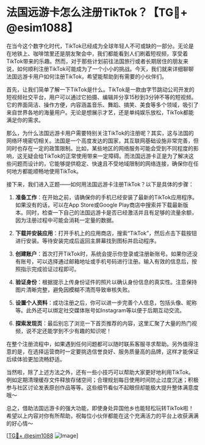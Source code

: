 # 法国远游卡怎么注册TikTok？【TG💪+ @esim1088】

在当今这个数字化时代，TikTok已经成为全球年轻人不可或缺的一部分。无论是在地铁上、咖啡馆里还是朋友聚会中，我们都能看到人们刷着短视频，享受着TikTok带来的乐趣。然而，对于那些计划前往法国旅行或者长期居住的朋友来说，如何顺利注册TikTok可能成为了一个小小的挑战。今天，我们就来详细聊聊法国远游卡用户如何注册TikTok，希望能帮助到有需要的小伙伴们。

首先，让我们简单了解一下TikTok是什么。TikTok是一款由字节跳动公司开发的短视频社交平台，用户可以通过它拍摄、编辑并分享15秒到3分钟不等的短视频。它的界面简洁、操作方便，内容涵盖音乐、舞蹈、搞笑、美食等多个领域，吸引了来自世界各地的海量用户。无论是想展示才艺，还是单纯娱乐放松，TikTok都能满足你的需求。

那么，为什么法国远游卡用户需要特别关注TikTok的注册呢？其实，这与法国的网络环境密切相关。法国是一个高度发达的国家，其互联网基础设施非常完善，但同时也存在一定的政策限制。比如，某些地区的网络服务可能会受到不同程度的影响，这无疑会给TikTok的正常使用带来一定障碍。而法国远游卡正是为了解决这些问题而设计的，它能够提供稳定、快速且不受地域限制的网络连接，确保你在任何地方都能顺畅地使用TikTok。

接下来，我们进入正题——如何用法国远游卡注册TikTok？以下是具体的步骤：

1. **准备工作**：在开始之前，请确保你的手机已经安装了最新的TikTok应用程序。如果没有的话，可以在App Store或Google Play商店中搜索并下载最新版本。同时，检查一下自己的法国远游卡是否已经激活并且有足够的流量余额，因为注册过程中可能会消耗一定量的数据。

2. **下载并安装应用**：打开手机上的应用商店，搜索“TikTok”，然后点击下载按钮进行安装。等待安装完成后返回主屏幕找到图标并启动程序。

3. **创建账户**：首次打开TikTok时，系统会提示你登录或注册新账号。如果你还没有账号，可以选择通过邮箱地址或手机号码进行注册。输入有效的信息后，按照指示完成验证过程即可。

4. **验证身份**：根据提示上传身份证件的照片以确认身份信息的真实性。注意保持图片清晰完整，避免因模糊不清而导致审核失败。

5. **设置个人资料**：成功注册之后，你可以进一步完善个人信息，包括头像、昵称等。此外还可以绑定社交媒体账号如Instagram等以便于后期互动交流。

6. **探索发现页**：最后别忘了浏览一下首页推荐的内容，这里汇聚了大量的热门视频，说不定还能学到不少有趣的知识呢！

在整个注册流程中，如果遇到任何问题都可以随时联系客服寻求帮助。另外值得注意的是，在选择运营商时一定要挑选信誉良好、服务质量高的品牌，这样才能保证后续体验更加流畅舒适。

当然啦，除了上述方法之外，还有一些小技巧可以帮助大家更好地利用TikTok。例如定期清理缓存文件释放存储空间；合理规划每日使用时间防止过度沉迷；积极参与社区讨论发表原创作品等等。这些细节看似不起眼但却能极大提升整体满意度哦～

总之，借助法国远游卡的强大功能，即使身处异国他乡也能轻松玩转TikTok啦！希望以上内容对你有所帮助，祝每位小伙伴都能在这个充满活力的平台上收获满满的好心情～ 

[[TG💪+ @esim1088](https://t.me/s/esim1088) ![Image](https://i.postimg.cc/4NQfJmqS/Snipaste-2025-05-13-00-14-12.png)]